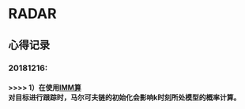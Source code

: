 # RADAR
## 心得记录
### 20181216: 
#### >>>> 1）在使用[IMM算](https://github.com/hcheng1005/RADAR/blob/master/06.%E8%BF%90%E5%8A%A8%E6%A8%A1%E5%9E%8B/IMM_Model.m)<br /> 对目标进行跟踪时，马尔可夫链的初始化会影响k时刻所处模型的概率计算。
